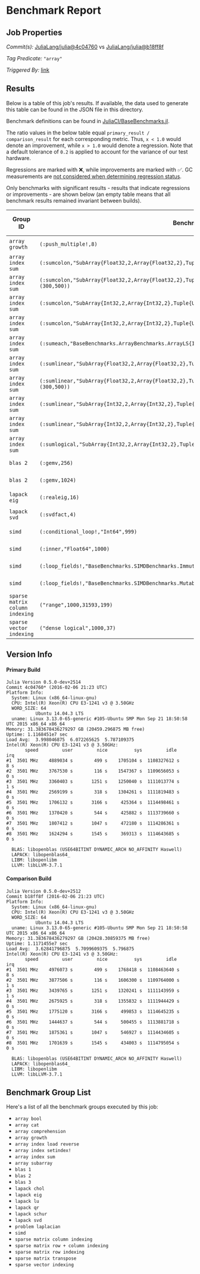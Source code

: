 # Benchmark Report

## Job Properties

*Commit(s):* [JuliaLang/julia@4c04760](https://github.com/JuliaLang/julia/commit/4c04760ba6ad47f98f899f72f5a8cdaf8dec900c) vs [JuliaLang/julia@b18ff8f](https://github.com/JuliaLang/julia/commit/b18ff8f94d0fe910cc8edb5f5d53d7d6d3d10e35)

*Tag Predicate:* `"array"`

*Triggered By:* [link](https://github.com/JuliaLang/julia/pull/14957#issuecomment-180869718)

## Results

Below is a table of this job's results. If available, the data used to generate this
table can be found in the JSON file in this directory.

Benchmark definitions can be found in [JuliaCI/BaseBenchmarks.jl](https://github.com/JuliaCI/BaseBenchmarks.jl).

The ratio values in the below table equal `primary_result / comparison_result` for each corresponding
metric. Thus, `x < 1.0` would denote an improvement, while `x > 1.0` would denote a regression.
Note that a default tolerance of `0.2` is applied to account for the variance of our test
hardware.

Regressions are marked with :x:, while improvements are marked with :white_check_mark:. GC
measurements are [not considered when determining regression status](https://github.com/JuliaCI/BenchmarkTrackers.jl/issues/5).

Only benchmarks with significant results - results that indicate regressions or improvements - are
shown below (an empty table means that all benchmark results remained invariant between builds).

| Group ID | Benchmark ID | time | time spent in GC | bytes allocated | number of allocations |
|----------|--------------|------|------------------|-----------------|-----------------------|
| `array growth` | `(:push_multiple!,8)` | **0.59** :white_check_mark: | Inf | 1.0 | 1.0 |
| `array index sum` | `(:sumcolon,"SubArray{Float32,2,Array{Float32,2},Tuple{UnitRange{Int64},UnitRange{Int64}},1}",(3,5))` | 1.19 | 1.0 | 1.16 | **1.24** :x: |
| `array index sum` | `(:sumcolon,"SubArray{Float32,2,Array{Float32,2},Tuple{UnitRange{Int64},UnitRange{Int64}},1}",(300,500))` | 1.03 | 1.02 | 1.02 | **1.25** :x: |
| `array index sum` | `(:sumcolon,"SubArray{Int32,2,Array{Int32,2},Tuple{UnitRange{Int64},UnitRange{Int64}},1}",(3,5))` | 1.13 | 1.0 | 1.17 | **1.25** :x: |
| `array index sum` | `(:sumcolon,"SubArray{Int32,2,Array{Int32,2},Tuple{UnitRange{Int64},UnitRange{Int64}},1}",(300,500))` | 1.04 | 1.04 | 1.02 | **1.25** :x: |
| `array index sum` | `(:sumeach,"BaseBenchmarks.ArrayBenchmarks.ArrayLS{Int32,2}",(3,5))` | **1.93** :x: | 1.0 | 1.0 | 1.0 |
| `array index sum` | `(:sumlinear,"SubArray{Float32,2,Array{Float32,2},Tuple{UnitRange{Int64},UnitRange{Int64}},1}",(3,5))` | **0.59** :white_check_mark: | 1.0 | **0.06** :white_check_mark: | **0.06** :white_check_mark: |
| `array index sum` | `(:sumlinear,"SubArray{Float32,2,Array{Float32,2},Tuple{UnitRange{Int64},UnitRange{Int64}},1}",(300,500))` | **0.46** :white_check_mark: | 0.0 | **0.0** :white_check_mark: | **0.0** :white_check_mark: |
| `array index sum` | `(:sumlinear,"SubArray{Int32,2,Array{Int32,2},Tuple{UnitRange{Int64},UnitRange{Int64}},1}",(3,5))` | **0.69** :white_check_mark: | 1.0 | 1.0 | 1.0 |
| `array index sum` | `(:sumlinear,"SubArray{Int32,2,Array{Int32,2},Tuple{UnitRange{Int64},UnitRange{Int64}},1}",(300,500))` | **0.46** :white_check_mark: | 0.0 | **0.0** :white_check_mark: | **0.0** :white_check_mark: |
| `array index sum` | `(:sumlogical,"SubArray{Int32,2,Array{Int32,2},Tuple{UnitRange{Int64},UnitRange{Int64}},1}",(3,5))` | **0.8** :white_check_mark: | 1.0 | 1.07 | 1.1 |
| `blas 2` | `(:gemv,256)` | **12.7** :x: | 1.0 | 1.0 | 1.0 |
| `blas 2` | `(:gemv,1024)` | **1.26** :x: | 1.0 | 1.0 | 1.0 |
| `lapack eig` | `(:realeig,16)` | **1.56** :x: | 1.0 | 1.0 | 1.0 |
| `lapack svd` | `(:svdfact,4)` | **0.67** :white_check_mark: | 1.0 | 1.0 | 1.0 |
| `simd` | `(:conditional_loop!,"Int64",999)` | **1.37** :x: | 1.0 | 1.0 | 1.0 |
| `simd` | `(:inner,"Float64",1000)` | **1.22** :x: | 1.0 | 1.0 | 1.0 |
| `simd` | `(:loop_fields!,"BaseBenchmarks.SIMDBenchmarks.ImmutableFields{V<:AbstractArray{T,1}}","Float64",1000)` | **1.34** :x: | 1.0 | 1.0 | 1.0 |
| `simd` | `(:loop_fields!,"BaseBenchmarks.SIMDBenchmarks.MutableFields{V<:AbstractArray{T,1}}","Float64",1000)` | **1.34** :x: | 1.0 | 1.0 | 1.0 |
| `sparse matrix column indexing` | `("range",1000,31593,199)` | **0.76** :white_check_mark: | 1.0 | 1.0 | 1.0 |
| `sparse vector indexing` | `("dense logical",1000,37)` | **1.47** :x: | 1.0 | 1.0 | 1.0 |

## Version Info

#### Primary Build

```
Julia Version 0.5.0-dev+2514
Commit 4c04760* (2016-02-06 21:23 UTC)
Platform Info:
  System: Linux (x86_64-linux-gnu)
  CPU: Intel(R) Xeon(R) CPU E3-1241 v3 @ 3.50GHz
  WORD_SIZE: 64
           Ubuntu 14.04.3 LTS
  uname: Linux 3.13.0-65-generic #105-Ubuntu SMP Mon Sep 21 18:50:58 UTC 2015 x86_64 x86_64
Memory: 31.383678436279297 GB (20459.296875 MB free)
Uptime: 1.1168451e7 sec
Load Avg:  3.998046875  6.072265625  5.787109375
Intel(R) Xeon(R) CPU E3-1241 v3 @ 3.50GHz: 
       speed         user         nice          sys         idle          irq
#1  3501 MHz    4889034 s        499 s    1705104 s  1108327612 s          8 s
#2  3501 MHz    3767530 s        116 s    1547367 s  1109656053 s          0 s
#3  3501 MHz    3360403 s       1251 s    1250040 s  1111013774 s          1 s
#4  3501 MHz    2569199 s        318 s    1304261 s  1111819483 s          0 s
#5  3501 MHz    1706132 s       3166 s     425364 s  1114498461 s          0 s
#6  3501 MHz    1370420 s        544 s     425882 s  1113739660 s          0 s
#7  3501 MHz    1807412 s       1047 s     472180 s  1114286361 s          0 s
#8  3501 MHz    1624294 s       1545 s     369313 s  1114643685 s          0 s

  BLAS: libopenblas (USE64BITINT DYNAMIC_ARCH NO_AFFINITY Haswell)
  LAPACK: libopenblas64_
  LIBM: libopenlibm
  LLVM: libLLVM-3.7.1

```

#### Comparison Build

```
Julia Version 0.5.0-dev+2512
Commit b18ff8f (2016-02-06 21:23 UTC)
Platform Info:
  System: Linux (x86_64-linux-gnu)
  CPU: Intel(R) Xeon(R) CPU E3-1241 v3 @ 3.50GHz
  WORD_SIZE: 64
           Ubuntu 14.04.3 LTS
  uname: Linux 3.13.0-65-generic #105-Ubuntu SMP Mon Sep 21 18:50:58 UTC 2015 x86_64 x86_64
Memory: 31.383678436279297 GB (20428.30859375 MB free)
Uptime: 1.1171455e7 sec
Load Avg:  3.62841796875  5.7099609375  5.796875
Intel(R) Xeon(R) CPU E3-1241 v3 @ 3.50GHz: 
       speed         user         nice          sys         idle          irq
#1  3501 MHz    4976073 s        499 s    1768418 s  1108463640 s          8 s
#2  3501 MHz    3877506 s        116 s    1606300 s  1109764000 s          1 s
#3  3501 MHz    3439765 s       1251 s    1320241 s  1111143959 s          1 s
#4  3501 MHz    2675925 s        318 s    1355832 s  1111944429 s          0 s
#5  3501 MHz    1775120 s       3166 s     499853 s  1114645235 s          0 s
#6  3501 MHz    1444637 s        544 s     500455 s  1113881718 s          0 s
#7  3501 MHz    1875361 s       1047 s     546927 s  1114434605 s          0 s
#8  3501 MHz    1701639 s       1545 s     434003 s  1114795054 s          0 s

  BLAS: libopenblas (USE64BITINT DYNAMIC_ARCH NO_AFFINITY Haswell)
  LAPACK: libopenblas64_
  LIBM: libopenlibm
  LLVM: libLLVM-3.7.1

```

## Benchmark Group List

Here's a list of all the benchmark groups executed by this job:

- `array bool`
- `array cat`
- `array comprehension`
- `array growth`
- `array index load reverse`
- `array index setindex!`
- `array index sum`
- `array subarray`
- `blas 1`
- `blas 2`
- `blas 3`
- `lapack chol`
- `lapack eig`
- `lapack lu`
- `lapack qr`
- `lapack schur`
- `lapack svd`
- `problem laplacian`
- `simd`
- `sparse matrix column indexing`
- `sparse matrix row + column indexing`
- `sparse matrix row indexing`
- `sparse matrix transpose`
- `sparse vector indexing`

